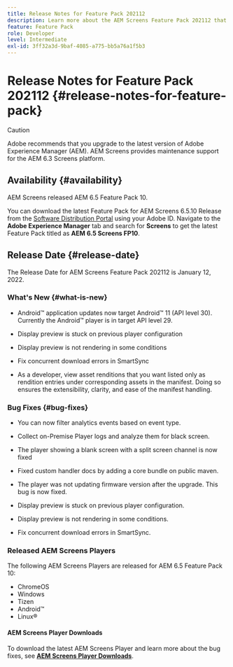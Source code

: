 ```yaml
---
title: Release Notes for Feature Pack 202112
description: Learn more about the AEM Screens Feature Pack 202112 that was released on January 12, 2022.
feature: Feature Pack
role: Developer
level: Intermediate
exl-id: 3ff32a3d-9baf-4085-a775-bb5a76a1f5b3
---
```

# Release Notes for Feature Pack 202112 {#release-notes-for-feature-pack}

>[!CAUTION]
>Adobe recommends that you upgrade to the latest version of Adobe Experience Manager (AEM). AEM Screens provides maintenance support for the AEM 6.3 Screens platform.

## Availability {#availability}

AEM Screens released AEM 6.5 Feature Pack 10.

You can download the latest Feature Pack for AEM Screens 6.5.10 Release from the [Software Distribution Portal](https://experience.adobe.com/#/downloads/content/software-distribution/en/aem.html) using your Adobe ID. Navigate to the **Adobe Experience Manager** tab and search for **Screens** to get the latest Feature Pack titled as **AEM 6.5 Screens FP10**.

## Release Date {#release-date}

The Release Date for AEM Screens Feature Pack 202112 is January 12, 2022.

### What's New {#what-is-new}

* Android&trade; application updates now target Android&trade; 11 (API level 30). Currently the Android&trade; player is in target API level 29.

* Display preview is stuck on previous player configuration

* Display preview is not rendering in some conditions

* Fix concurrent download errors in SmartSync

* As a developer, view asset renditions that you want listed only as rendition entries under corresponding assets in the manifest. Doing so ensures the extensibility, clarity, and ease of the manifest handling.

### Bug Fixes {#bug-fixes}

* You can now filter analytics events based on event type.

* Collect on-Premise Player logs and analyze them for black screen.

* The player showing a blank screen with a split screen channel is now fixed

* Fixed custom handler docs by adding a core bundle on public maven.

* The player was not updating firmware version after the upgrade. This bug is now fixed.

* Display preview is stuck on previous player configuration.

* Display preview is not rendering in some conditions.

* Fix concurrent download errors in SmartSync.

### Released AEM Screens Players

The following AEM Screens Players are released for AEM 6.5 Feature Pack 10:

* ChromeOS
* Windows
* Tizen
* Android&trade;
* Linux&reg;

#### AEM Screens Player Downloads

To download the latest AEM Screens Player and learn more about the bug fixes, see **[AEM Screens Player Downloads](https://download.macromedia.com/screens/index.html)**.
